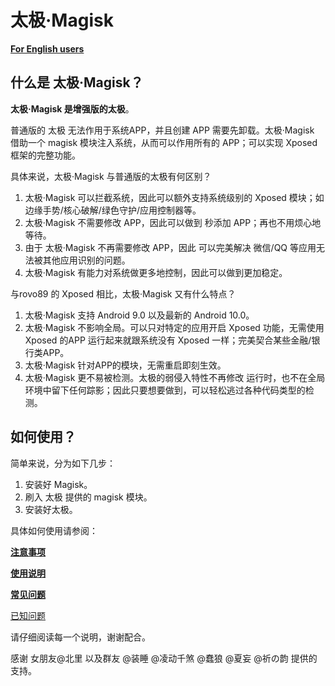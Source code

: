 # 太极·Magisk

**[For English users](https://github.com/tiann/EXposed/wiki/taichi-magisk-en)**

## 什么是 太极·Magisk？

**太极·Magisk 是增强版的太极**。

普通版的 太极 无法作用于系统APP，并且创建 APP 需要先卸载。太极·Magisk 借助一个 magisk 模块注入系统，从而可以作用所有的 APP；可以实现 Xposed 框架的完整功能。

具体来说，太极·Magisk 与普通版的太极有何区别？
1. 太极·Magisk 可以拦截系统，因此可以额外支持系统级别的 Xposed 模块；如边缘手势/核心破解/绿色守护/应用控制器等。
2. 太极·Magisk 不需要修改 APP，因此可以做到 秒添加 APP；再也不用烦心地等待。
3. 由于 太极·Magisk 不再需要修改 APP，因此 可以完美解决 微信/QQ 等应用无法被其他应用识别的问题。
4. 太极·Magisk 有能力对系统做更多地控制，因此可以做到更加稳定。

与rovo89 的 Xposed 相比，太极·Magisk 又有什么特点？

1. 太极·Magisk 支持 Android 9.0 以及最新的 Android 10.0。
2. 太极·Magisk 不影响全局。可以只对特定的应用开启 Xposed 功能，无需使用 Xposed 的APP 运行起来就跟系统没有 Xposed 一样；完美契合某些金融/银行类APP。
3. 太极·Magisk 针对APP的模块，无需重启即刻生效。
4. 太极·Magisk 更不易被检测。太极的弱侵入特性不再修改 运行时，也不在全局环境中留下任何踪影；因此只要想要做到，可以轻松逃过各种代码类型的检测。

## 如何使用？

简单来说，分为如下几步：

1. 安装好 Magisk。
2. 刷入 太极 提供的 magisk 模块。
3. 安装好太极。

具体如何使用请参阅：

[**注意事项**](https://github.com/tiann/EXposed/wiki/%E5%87%86%E5%A4%87%E4%BA%8B%E9%A1%B9)

[**使用说明**](https://github.com/tiann/EXposed/wiki/%E5%A6%82%E4%BD%95%E4%BD%BF%E7%94%A8)

[**常见问题**](https://github.com/tiann/EXposed/wiki/%E5%B8%B8%E8%A7%81%E9%97%AE%E9%A2%98)

[已知问题](https://github.com/tiann/EXposed/wiki/%E6%B3%A8%E6%84%8F%E4%BA%8B%E9%A1%B9%E5%92%8C%E5%B7%B2%E7%9F%A5%E9%97%AE%E9%A2%98)

请仔细阅读每一个说明，谢谢配合。

感谢 女朋友@北里 以及群友 @装睡 @凌动千煞 @蠢狼 @夏妄 @祈の韵 提供的支持。